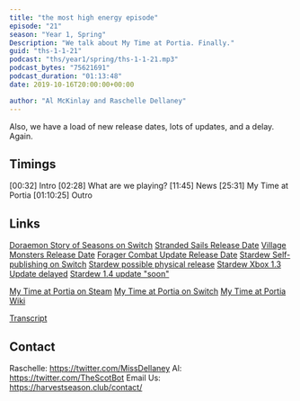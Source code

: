 ```yaml
---
title: "the most high energy episode"
episode: "21"
season: "Year 1, Spring"
Description: "We talk about My Time at Portia. Finally."
guid: "ths-1-1-21"
podcast: "ths/year1/spring/ths-1-1-21.mp3"
podcast_bytes: "75621691"
podcast_duration: "01:13:48"
date: 2019-10-16T20:00:00+00:00

author: "Al McKinlay and Raschelle Dellaney"
---
```


Also, we have a load of new release dates, lots of updates, and a delay. Again.

## Timings

[00:32] Intro
[02:28] What are we playing?
[11:45] News
[25:31] My Time at Portia
[01:10:25] Outro

## Links

[Doraemon Story of Seasons on Switch](https://www.nintendo.com/games/detail/doraemon-story-of-seasons-switch/)
[Stranded Sails Release Date](https://twitter.com/rokapublish/status/1179758017597906944)
[Village Monsters Release Date](https://twitter.com/VillageMonsters/status/1179459279683612673)
[Forager Combat Update Release Date](https://twitter.com/_HopFrog/status/1181671808333840384)
[Stardew Self-publishing on Switch](https://twitter.com/ConcernedApe/status/1179119938499305472)
[Stardew possible physical release](https://twitter.com/ConcernedApe/status/1179131216915656704)
[Stardew Xbox 1.3 Update delayed](https://twitter.com/ConcernedApe/status/1176646037458411521)
[Stardew 1.4 update "soon"](https://twitter.com/ConcernedApe/status/1179185611854368768)

[My Time at Portia on Steam](https://store.steampowered.com/app/666140/My_Time_At_Portia/)
[My Time at Portia on Switch](https://www.nintendo.com/games/detail/my-time-at-portia-switch/)
[My Time at Portia Wiki](https://mytimeatportia.fandom.com/wiki/My_Time_at_Portia_Wiki)

[Transcript](https://docs.google.com/document/d/1ShqtIysVtX6YVEV4fawxCtJ95EuC1fHEOOagKmjhmTw/edit?usp=sharing)

## Contact

Raschelle: https://twitter.com/MissDellaney
Al: https://twitter.com/TheScotBot
Email Us: https://harvestseason.club/contact/
